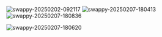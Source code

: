 
![swappy-20250202-092117](https://github.com/user-attachments/assets/de1bc92b-797c-472b-aff1-b0c417e0d39f)                        ![swappy-20250207-180413](https://github.com/user-attachments/assets/cc2720f9-6be4-4947-8ea2-867ae0d742aa)
 ![swappy-20250207-180836](https://github.com/user-attachments/assets/7d3ff86f-41a3-49d2-bda5-529f1d217ace)

![swappy-20250207-180620](https://github.com/user-attachments/assets/2f036ad9-1474-41c2-89c2-30d35cfcdf4b)                       









